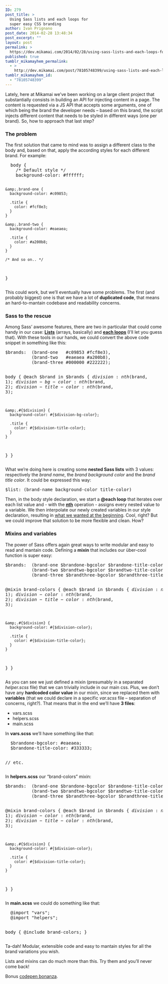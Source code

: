 ```yaml
---
ID: 279
post_title: >
  Using Sass lists and each loops for
  super easy CSS branding
author: Ivan Prignano
post_date: 2014-02-28 13:48:34
post_excerpt: ""
layout: post
permalink: >
  https://dev.mikamai.com/2014/02/28/using-sass-lists-and-each-loops-for-super-easy-css/
published: true
tumblr_mikamayhem_permalink:
  - >
    http://dev.mikamai.com/post/78105748399/using-sass-lists-and-each-loops-for-super-easy-css
tumblr_mikamayhem_id:
  - "78105748399"
---
```

<p>Lately, here at Mikamai we’ve been working on a large client project that substantially consists in building an API for injecting content in a page. The content is requested via a JS API that accepts some arguments, one of which being the brand the developer needs – based on this brand, the script injects different content that needs to be styled in different ways (one per brand). So, how to approach that last step?</p>
<h3>The problem</h3>
<p>The first solution that came to mind was to assign a different class to the body and, based on that, apply the according styles for each different brand. For example:</p>
<pre>  body {
    /* Default style */
    background-color: #ffffff;

    &amp;.brand-one {
      background-color: #c09853;

      .title {
        color: #fcf8e3;
      }
    }

    &amp;.brand-two {
      background-color: #eaeaea;

      .title {
        color: #a200b8;
      }
    }

    /* And so on.. */
  }
</pre>
<p>This could work, but we&rsquo;ll eventually have some problems. The first (and probably biggest) one is that we have a lot of <strong>duplicated code</strong>, that means an hard-to-mantain codebase and readability concerns.</p>
<h3>Sass to the rescue</h3>
<p>Among Sass&rsquo; awesome features, there are two in particular that could come handy in our case: <strong><a href="http://sass-lang.com/documentation/file.SASS_REFERENCE.html#lists" title="Lists" target="_blank">Lists</a></strong> (arrays, basically) and <strong><a href="http://sass-lang.com/documentation/file.SASS_REFERENCE.html#each-directive" title="Each loops" target="_blank">each loops</a> </strong>(I&rsquo;ll let you guess that). With these tools in our hands, we could convert the above code snippet in something like this:</p>
<pre>$brands:  (brand-one   #c09853 #fcf8e3), 
          (brand-two   #eaeaea #a200b8),
          (brand-three #000000 #222222);

body {
  @each $brand in $brands {
    $division: nth($brand, 1);
    $division-bg-color: nth($brand, 2);
    $division-title-color: nth($brand, 3);

    &amp;.#{$division} {
      background-color: #{$division-bg-color};

      .title {
        color: #{$division-title-color};
      }
    }
  }
}
</pre>
<p>What we&rsquo;re doing here is creating some <strong>nested Sass lists</strong> with 3 values: respectively the <em>brand name</em>, the <em>brand background color</em> and the <em>brand title color</em>. It could be expressed this way:</p>
<pre>$list: (brand-name background-color title-color)</pre>
<p>Then, in the body style declaration, we start a <strong>@each loop</strong> that iterates over each list value and - with the <a href="http://sass-lang.com/documentation/Sass/Script/Functions.html#nth-instance_method" title="nth operation" target="_blank"><strong>nth</strong></a> operation - assigns every nested value to a variable. We then interpolate our newly created variables in our style declaration, resulting in <a href="http://sassmeister.com/gist/9249811" target="_blank">what we wanted at the beginning</a>. Cool, right? But we could improve that solution to be more flexible and clean. How?</p>
<h3>Mixins and variables</h3>
<p>The power of Sass offers again great ways to write modular and easy to read and mantain code. Defining a <strong>mixin</strong> that includes our über-cool function is super easy:</p>
<pre>$brands:  (brand-one $brandone-bgcolor $brandone-title-color), 
          (brand-two $brandtwo-bgcolor $brandtwo-title-color),
          (brand-three $brandthree-bgcolor $brandthree-title-color);

@mixin brand-colors {
  @each $brand in $brands {
    $division: nth($brand, 1);
    $division-color: nth($brand, 2);
    $division-title-color: nth($brand, 3);

    &amp;.#{$division} {
      background-color: #{$division-color};

      .title {
        color: #{$division-title-color};
      }
    }
  }
}
</pre>
<p>As you can see we just defined a mixin (presumably in a separated <em>helper.scss</em> file) that we can trivially include in our main css. Plus, we don&rsquo;t have any <strong>hardcoded color value</strong> in our mixin, since we replaced them with <strong>variables</strong> (that we could declare in a specific <em>var.scss</em> file – separation of concerns, right?). That means that in the end we&rsquo;ll have <strong>3 files</strong>:</p>
<ul><li><span>vars.scss</span></li>
<li><span>helpers.scss</span></li>
<li><span>main.scss</span></li>
</ul><p><span>In <strong>vars.scss</strong> we&rsquo;ll have something like that:</span></p>
<pre>  $brandone-bgcolor: #eaeaea;
  $brandone-title-color: #333333;

  // etc.
</pre>
<p>In <strong>helpers.scss</strong> our &ldquo;brand-colors&rdquo; mixin:</p>
<pre>$brands:  (brand-one $brandone-bgcolor $brandone-title-color), 
          (brand-two $brandtwo-bgcolor $brandtwo-title-color),
          (brand-three $brandthree-bgcolor $brandthree-title-color);

@mixin brand-colors {
  @each $brand in $brands {
    $division: nth($brand, 1);
    $division-color: nth($brand, 2);
    $division-title-color: nth($brand, 3);

    &amp;.#{$division} {
      background-color: #{$division-color};

      .title {
        color: #{$division-title-color};
      }
    }
  }
}
</pre>
<p>In <strong>main.scss</strong> we could do something like that:</p>
<pre>  @import "vars";
  @import "helpers";

  body {
    @include brand-colors;
  }
</pre>
<p>Ta-dah! Modular, extensible code and easy to mantain styles for all the brand variations you wish.</p>
<p>Lists and mixins can do much more than this. Try them and you&rsquo;ll never come back! </p>
<p>Bonus <a href="http://codepen.io/iprignano/full/KcDsd" target="_blank">codepen bonanza</a>.</p>